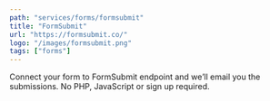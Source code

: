 ```yaml
---
path: "services/forms/formsubmit"
title: "FormSubmit"
url: "https://formsubmit.co/"
logo: "/images/formsubmit.png"
tags: ["forms"]
---
```


Connect your form to FormSubmit endpoint and we’ll email you the submissions. No PHP, JavaScript or sign up required.
